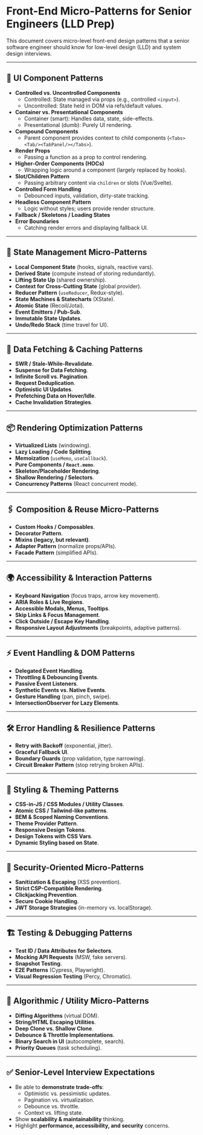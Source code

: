 # Front-End Micro-Patterns for Senior Engineers (LLD Prep)

This document covers micro-level front-end design patterns that a senior software engineer should know for low-level design (LLD) and system design interviews.

---

## 🎨 UI Component Patterns

- **Controlled vs. Uncontrolled Components**
  - Controlled: State managed via props (e.g., controlled `<input>`).
  - Uncontrolled: State held in DOM via refs/default values.
- **Container vs. Presentational Components**
  - Container (smart): Handles data, state, side-effects.
  - Presentational (dumb): Purely UI rendering.
- **Compound Components**
  - Parent component provides context to child components (`<Tabs><Tab/><TabPanel/></Tabs>`).
- **Render Props**
  - Passing a function as a prop to control rendering.
- **Higher-Order Components (HOCs)**
  - Wrapping logic around a component (largely replaced by hooks).
- **Slot/Children Pattern**
  - Passing arbitrary content via `children` or slots (Vue/Svelte).
- **Controlled Form Handling**
  - Debounced inputs, validation, dirty-state tracking.
- **Headless Component Pattern**
  - Logic without styles; users provide render structure.
- **Fallback / Skeletons / Loading States**
- **Error Boundaries**
  - Catching render errors and displaying fallback UI.

---

## 🧩 State Management Micro-Patterns

- **Local Component State** (hooks, signals, reactive vars).
- **Derived State** (compute instead of storing redundantly).
- **Lifting State Up** (shared ownership).
- **Context for Cross-Cutting State** (global provider).
- **Reducer Pattern** (`useReducer`, Redux-style).
- **State Machines & Statecharts** (XState).
- **Atomic State** (Recoil/Jotai).
- **Event Emitters / Pub-Sub**.
- **Immutable State Updates**.
- **Undo/Redo Stack** (time travel for UI).

---

## 🔄 Data Fetching & Caching Patterns

- **SWR / Stale-While-Revalidate**.
- **Suspense for Data Fetching**.
- **Infinite Scroll vs. Pagination**.
- **Request Deduplication**.
- **Optimistic UI Updates**.
- **Prefetching Data on Hover/Idle**.
- **Cache Invalidation Strategies**.

---

## 📦 Rendering Optimization Patterns

- **Virtualized Lists** (windowing).
- **Lazy Loading / Code Splitting**.
- **Memoization** (`useMemo`, `useCallback`).
- **Pure Components / `React.memo`**.
- **Skeleton/Placeholder Rendering**.
- **Shallow Rendering / Selectors**.
- **Concurrency Patterns** (React concurrent mode).

---

## 🖇️ Composition & Reuse Micro-Patterns

- **Custom Hooks / Composables**.
- **Decorator Pattern**.
- **Mixins (legacy, but relevant)**.
- **Adapter Pattern** (normalize props/APIs).
- **Facade Pattern** (simplified APIs).

---

## 🌍 Accessibility & Interaction Patterns

- **Keyboard Navigation** (focus traps, arrow key movement).
- **ARIA Roles & Live Regions**.
- **Accessible Modals, Menus, Tooltips**.
- **Skip Links & Focus Management**.
- **Click Outside / Escape Key Handling**.
- **Responsive Layout Adjustments** (breakpoints, adaptive patterns).

---

## ⚡ Event Handling & DOM Patterns

- **Delegated Event Handling**.
- **Throttling & Debouncing Events**.
- **Passive Event Listeners**.
- **Synthetic Events vs. Native Events**.
- **Gesture Handling** (pan, pinch, swipe).
- **IntersectionObserver for Lazy Elements**.

---

## 🛠️ Error Handling & Resilience Patterns

- **Retry with Backoff** (exponential, jitter).
- **Graceful Fallback UI**.
- **Boundary Guards** (prop validation, type narrowing).
- **Circuit Breaker Pattern** (stop retrying broken APIs).

---

## 🧱 Styling & Theming Patterns

- **CSS-in-JS / CSS Modules / Utility Classes**.
- **Atomic CSS / Tailwind-like patterns**.
- **BEM & Scoped Naming Conventions**.
- **Theme Provider Pattern**.
- **Responsive Design Tokens**.
- **Design Tokens with CSS Vars**.
- **Dynamic Styling based on State**.

---

## 🔐 Security-Oriented Micro-Patterns

- **Sanitization & Escaping** (XSS prevention).
- **Strict CSP-Compatible Rendering**.
- **Clickjacking Prevention**.
- **Secure Cookie Handling**.
- **JWT Storage Strategies** (in-memory vs. localStorage).

---

## 🏗️ Testing & Debugging Patterns

- **Test ID / Data Attributes for Selectors**.
- **Mocking API Requests** (MSW, fake servers).
- **Snapshot Testing**.
- **E2E Patterns** (Cypress, Playwright).
- **Visual Regression Testing** (Percy, Chromatic).

---

## 🧮 Algorithmic / Utility Micro-Patterns

- **Diffing Algorithms** (virtual DOM).
- **String/HTML Escaping Utilities**.
- **Deep Clone vs. Shallow Clone**.
- **Debounce & Throttle Implementations**.
- **Binary Search in UI** (autocomplete, search).
- **Priority Queues** (task scheduling).

---

## ✅ Senior-Level Interview Expectations

- Be able to **demonstrate trade-offs**:
  - Optimistic vs. pessimistic updates.
  - Pagination vs. virtualization.
  - Debounce vs. throttle.
  - Context vs. lifting state.
- Show **scalability & maintainability** thinking.
- Highlight **performance, accessibility, and security** concerns.
